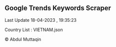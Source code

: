 

## Google Trends Keywords Scraper 
 
Last Update 18-04-2023 , 19:35:23

Country List :
VIETNAM.json



© Abdul Muttaqin 
